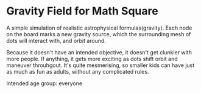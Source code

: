# Gravity Field for Math Square

A simple simulation of realistic astrophysical formulas(gravity).  Each node on the board marks a new gravity source, which the surrounding mesh of dots will interact with, and orbit around. 

Because it doesn't have an intended objective, it doesn't get clunkier with more people. If anything, it gets more exciting as dots shift orbit and maneuver throuhgout. It's quite mesmerising, so smaller kids can have just as much as fun as adults, without any complicated rules.

Intended age group: everyone
